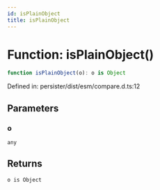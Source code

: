 ```yaml
---
id: isPlainObject
title: isPlainObject
---
```


<!-- DO NOT EDIT: this page is autogenerated from the type comments -->

# Function: isPlainObject()

```ts
function isPlainObject(o): o is Object
```

Defined in: persister/dist/esm/compare.d.ts:12

## Parameters

### o

`any`

## Returns

`o is Object`
